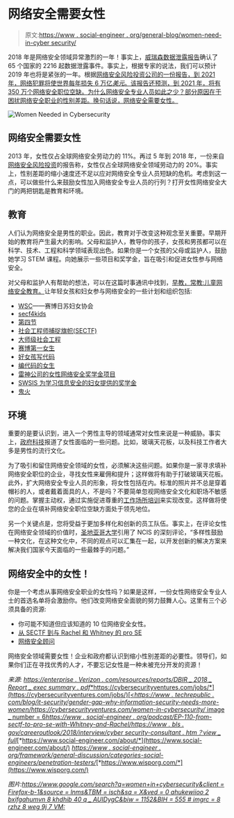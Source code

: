 # 网络安全需要女性

> 原文:[https://www . social-engineer . org/general-blog/women-need-in-cyber security/](https://www.social-engineer.org/general-blog/women-needed-in-cybersecurity/)

2018 年是网络安全领域异常激烈的一年！事实上，[威瑞森数据泄露报告](https://enterprise.verizon.com/resources/reports/DBIR_2018_Report_execsummary.pdf)确认了 65 个国家的 2216 起数据泄露事件。事实上，根据专家的说法，我们可以预计 2019 年也将是紧张的一年。根据[网络安全风险投资公司的一份报告，到 2021 年，网络犯罪将使世界每年损失 6 万亿*美元*。该报告还预测，到 2021 年，将有 350 万个网络安全职位空缺。为什么网络安全专业人员如此之少？部分原因在于困扰网络安全职业的性别差距。换句话说，网络安全需要女性。](https://cybersecurityventures.com/jobs/)

![Women Needed in Cybersecurity](../Images/6c4fce6a02386820d9727981cd0e8c37.png)

## **网络安全需要女性**

2013 年，女性仅占全球网络安全劳动力的 11%。再过 5 年到 2018 年，一份来自[网络安全风险投资](https://cybersecurityventures.com/women-in-cybersecurity/)的报告称，女性仅占全球网络安全领域劳动力的 20%。事实上，性别差距的缩小速度还不足以应对网络安全专业人员短缺的危机。考虑到这一点，可以做些什么来鼓励女性加入网络安全专业人员的行列？打开女性网络安全大门的两把钥匙是教育和环境。

## **教育**

人们认为网络安全是男性的职业。因此，教育对于改变这种观念至关重要。早期开始的教育将产生最大的影响。父母和监护人，教导你的孩子，女孩和男孩都可以在科学、技术、工程和科学领域表现出色。如果你是一个女孩的父母或监护人，鼓励她学习 STEM 课程。向她展示一些项目和奖学金，旨在吸引和促进女性参与网络安全。

对父母和监护人有帮助的想法，可以在这篇时事通讯中找到，[早教，常教:儿童网络安全教育。](https://www.social-engineer.org/newsletter/social-engineer-newsletter-vol-08-issue-109/)让年轻女孩和妇女参与网络安全的一些计划和组织包括:

*   [WSC](https://womenscyberjutsu.org/default.aspx)——赛博日苏妇女协会
*   [secf4kids](https://www.social-engineer.org/sevillage-def-con/the-sectf4kids/)
*   [第四节](https://www.social-engineer.org/sevillage-def-con/the-sectf4teens/)
*   [社会工程师捕捉旗帜(SECTF)](https://www.social-engineer.org/sevillage-def-con/the-sectf/)
*   [大师级社会工程](https://www.social-engineer.com/masters-level-social-engineering/)
*   [赛博第一女生](https://www.cyberfirst.ncsc.gov.uk/girlscompetition/)
*   [好女孩写代码](http://goodgirlswritecode.org/)
*   [编代码的女生](https://girlswhocode.com/)
*   [雷神公司的女性网络安全奖学金项目](https://www.scholarships.com/financial-aid/college-scholarships/scholarships-by-major/cybersecurity-scholarships/raytheons-women-cyber-security-scholarship-program/)
*   [SWSIS 为学习信息安全的妇女提供的奖学金](https://www.scholarships.com/financial-aid/college-scholarships/scholarships-by-major/cybersecurity-scholarships/swsis-scholarships-for-women-studying-information-security/)
*   [鬼火](https://www.wisporg.com/)

## **环境**

重要的是要认识到，进入一个男性主导的领域通常对女性来说是一种威胁。事实上，[政府科技](http://www.govtech.com/workforce/Why-Are-So-Few-Women-in-Cybersecurity.html)报道了女性面临的一些问题。比如，玻璃天花板，以及科技工作者大多是男性的流行文化。

为了吸引和留住网络安全领域的女性，必须解决这些问题。如果你是一家寻求填补网络安全职位的企业，寻找女性来雇佣和提升；这样做将有助于打破玻璃天花板。此外，扩大网络安全专业人员的形象，将女性包括在内。标准的照片并不总是穿着帽衫的人，或者戴着面具的人，不是吗？不要简单忽视网络安全文化和职场不敏感的问题。掌握主动权，通过实施促进尊重的[工作场所培训](http://www.zoetraining.com/articles/20100125-top-10-for-2010-the-most-requested-training-topics)来实现改变。这样做将使您的企业在填补网络安全职位空缺方面处于领先地位。

另一个关键点是，您将受益于更加多样化和创新的员工队伍。事实上，在评论女性在网络安全领域的价值时，[圣地亚哥大学](https://onlinedegrees.sandiego.edu/women-cyber-security-reasons-to-enter-field/)引用了 NCIS 的深刻评论，“多样性鼓励一种文化，在这种文化中，不同的观点可以汇集在一起，以开发创新的解决方案来解决我们国家今天面临的一些最棘手的问题。”

## **网络安全中的女性！**

你是一个考虑从事网络安全职业的女性吗？如果是这样，一份女性网络安全专业人士的首选名单将会激励你。他们改变网络安全面貌的努力鼓舞人心。这里有三个必须具备的资源:

*   你可能不知道但应该知道的 10 位网络安全女性。
*   [从 SECTF 到与 Rachel 和 Whitney 的 pro SE](https://www.social-engineer.org/podcast/ep-110-from-sectf-to-pro-se-with-whitney-and-rachel/)
*   [网络安全顾问](https://www.bls.gov/careeroutlook/2018/interview/cybersecurity-consultant.htm?view_full)

网络安全领域需要女性！企业和政府都认识到缩小性别差距的必要性。领导们，如果你们正在寻找优秀的人才，不要忘记女性是一种未被充分开发的资源！

*来源:*
[*https://enterprise . Verizon . com/resources/reports/DBIR _ 2018 _ Report _ exec summary . pdf*](https://enterprise.verizon.com/resources/reports/DBIR_2018_Report_execsummary.pdf)[*https://cybersecurityventures.com/jobs/*](https://cybersecurityventures.com/jobs/)[<](https://data-ccp-props=)[*https://www . techrepublic . com/blog/it-security/gender-gap-why-information-security-needs-more-women/*](https://www.techrepublic.com/blog/it-security/gender-gap-why-information-security-needs-more-women/)[*https://cybersecurityventures.com/women-in-cybersecurity/* image _ number = 6](https://cybersecurityventures.com/women-in-cybersecurity/)[*https://www . social-engineer . org/podcast/EP-110-from-sectf-to-pro-se-with-Whitney-and-Rachel/*](https://www.social-engineer.org/podcast/ep-110-from-sectf-to-pro-se-with-whitney-and-rachel/)[*https://www . bls . gov/careeroutlook/2018/interview/cyber security-consultant . htm？view _ full*](https://www.bls.gov/careeroutlook/2018/interview/cybersecurity-consultant.htm?view_full)[*https://www.social-engineer.com/about/*](https://www.social-engineer.com/about/) [](https://data-ccp-props=) [*https://www . social-engineer . org/framework/general-discussion/categories-social-engineers/penetration-testers/*](https://www.social-engineer.org/framework/general-discussion/categories-social-engineers/penetration-testers/)[*https://www.wisporg.com/*](https://www.wisporg.com/)

*图片:*[*https://www.google.com/search?q=women+in+cybersecurity&client = Firefox-b-1&source = lnms&TBM = isch&sa = X&ved = 0 ahukewiioo 2 bxifgahumvn 8 khdhib 40 q _ AUIDygC&biw = 1152&BIH = 555 # imgrc = 8 rzhz 8 weg 9j 7 VM:*](https://www.google.com/search?q=women+in+cybersecurity&client=firefox-b-1&source=lnms&tbm=isch&sa=X&ved=0ahUKEwii0o2BxIfgAhUMVN8KHdhIB40Q_AUIDygC&biw=1152&bih=555#imgrc=8rzHz8weg9J7vM:)